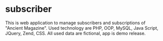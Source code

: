 # subscriber
This is web application to manage subscribers and subscriptions of "Ancient Magazine". Used technology are PHP, OOP,
MySQL, Java Script, JQuery, Zend, CSS. All used data are fictional, app is demo release.  
